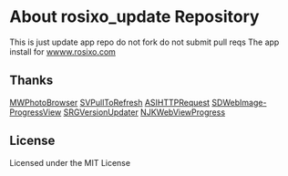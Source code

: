 About rosixo_update Repository
===================================
This is just update app repo do not fork do not submit pull reqs
The app install for [wwww.rosixo.com](http://wwww.rosixo.com)

## Thanks

[MWPhotoBrowser](https://github.com/mwaterfall/MWPhotoBrowser)
[SVPullToRefresh](https://github.com/samvermette/SVPullToRefresh)
[ASIHTTPRequest](https://github.com/paytronix/ASIHTTPRequest)
[SDWebImage-ProgressView](https://github.com/kevinrenskers/SDWebImage-ProgressView)
[SRGVersionUpdater](https://github.com/sinabs/SRGVersionUpdater)
[NJKWebViewProgress](https://github.com/ninjinkun/NJKWebViewProgress)

## License
Licensed under the MIT License
